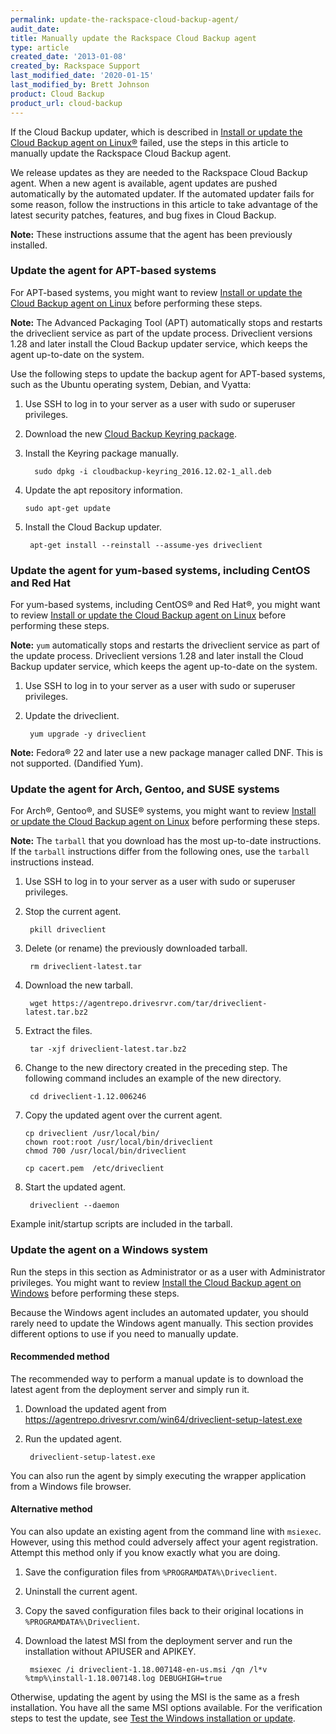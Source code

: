 ```yaml
---
permalink: update-the-rackspace-cloud-backup-agent/
audit_date:
title: Manually update the Rackspace Cloud Backup agent
type: article
created_date: '2013-01-08'
created_by: Rackspace Support
last_modified_date: '2020-01-15'
last_modified_by: Brett Johnson
product: Cloud Backup
product_url: cloud-backup
---
```


If the Cloud Backup updater, which is described in
[Install or update the Cloud Backup agent on Linux&reg;](/how-to/rackspace-cloud-backup-install-the-agent-on-linux)
failed, use the steps in this article to manually update the Rackspace Cloud
Backup agent.

We release updates as they are needed to the Rackspace Cloud Backup agent. When
a new agent is available, agent updates are pushed automatically by the
automated updater. If the automated updater fails for some reason, follow the
instructions in this article to take advantage of the latest security patches,
features, and bug fixes in Cloud Backup.

**Note:** These instructions assume that the agent has been previously
installed.

### Update the agent for APT-based systems

For APT-based systems, you might want to review
[Install or update the Cloud Backup agent on Linux](/how-to/rackspace-cloud-backup-install-the-agent-on-linux)
before performing these steps.

**Note:** The Advanced Packaging Tool (APT) automatically stops and restarts
the driveclient service as part of the update process. Driveclient versions
1.28 and later install the Cloud Backup updater service, which keeps the agent
up-to-date on the system.

Use the following steps to update the backup agent for APT-based systems, such as the Ubuntu operating system, Debian, and Vyatta:

1. Use SSH to log in to your server as a user with sudo or superuser privileges.

2.  Download the new [Cloud Backup Keyring package](https://agentrepo.drivesrvr.com/debian/pool/main/c/cloudbackup-keyring/cloudbackup-keyring_2016.12.02-1_all.deb).

3.  Install the Keyring package manually.

		  sudo dpkg -i cloudbackup-keyring_2016.12.02-1_all.deb

4.  Update the apt repository information.

        sudo apt-get update

5. Install the Cloud Backup updater.

        apt-get install --reinstall --assume-yes driveclient

### Update the agent for yum-based systems, including CentOS and Red Hat

For yum-based systems, including CentOS&reg; and Red Hat&reg;, you might want to review
[Install or update the Cloud Backup agent on Linux](/how-to/rackspace-cloud-backup-install-the-agent-on-linux)
before performing these steps.

**Note:** `yum` automatically stops and restarts the driveclient service as
part of the update process. Driveclient versions 1.28 and later install the
Cloud Backup updater service, which keeps the agent up-to-date on the system.

1. Use SSH to log in to your server as a user with sudo or superuser privileges.

2. Update the driveclient.

        yum upgrade -y driveclient

**Note:** Fedora&reg; 22 and later use a new package manager called DNF. This is not supported.
(Dandified Yum).

### Update the agent for Arch, Gentoo, and SUSE systems

For Arch&reg;, Gentoo&reg;, and SUSE&reg; systems, you might want to review
[Install or update the Cloud Backup agent on Linux](/how-to/rackspace-cloud-backup-install-the-agent-on-linux)
before performing these steps.

**Note:** The `tarball` that you download has the most up-to-date instructions.
If the `tarball` instructions differ from the following ones, use the `tarball`
instructions instead.

1. Use SSH to log in to your server as a user with sudo or superuser privileges.

2. Stop the current agent.

        pkill driveclient

3. Delete (or rename) the previously downloaded tarball.

        rm driveclient-latest.tar

4. Download the new tarball.

        wget https://agentrepo.drivesrvr.com/tar/driveclient-latest.tar.bz2

5. Extract the files.

        tar -xjf driveclient-latest.tar.bz2

6. Change to the new directory created in the preceding step. The following
command includes an example of the new directory.

        cd driveclient-1.12.006246

7. Copy the updated agent over the current agent.

       cp driveclient /usr/local/bin/
       chown root:root /usr/local/bin/driveclient
       chmod 700 /usr/local/bin/driveclient

       cp cacert.pem  /etc/driveclient

8. Start the updated agent.

        driveclient --daemon

Example init/startup scripts are included in the tarball.

### Update the agent on a Windows system

Run the steps in this section as Administrator or as a user with Administrator
privileges. You might want to review
[Install the Cloud Backup agent on Windows](/how-to/rackspace-cloud-backup-install-the-agent-on-windows)
before performing these steps.

Because the Windows agent includes an automated updater, you should rarely need
to update the Windows agent manually. This section provides different options
to use if you need to manually update.

#### Recommended method

The recommended way to perform a manual update is to download the latest agent
from the deployment server and simply run it.

1. Download the updated agent from https://agentrepo.drivesrvr.com/win64/driveclient-setup-latest.exe

2. Run the updated agent.

        driveclient-setup-latest.exe

You can also run the agent by simply executing the wrapper application from a
Windows file browser.

#### Alternative method

You can also update an existing agent from the command line with `msiexec`.
However, using this method could adversely affect your agent registration.
Attempt this method only if you know exactly what you are doing.

1. Save the configuration files from `%PROGRAMDATA%\Driveclient`.

2. Uninstall the current agent.

3. Copy the saved configuration files back to their original locations in
`%PROGRAMDATA%\Driveclient`.

4. Download the latest MSI from the deployment server and run the installation
without APIUSER and APIKEY.

        msiexec /i driveclient-1.18.007148-en-us.msi /qn /l*v %tmp%\install-1.18.007148.log DEBUGHIGH=true

Otherwise, updating the agent by using the MSI is the same as a fresh
installation. You have all the same MSI options available. For the verification
steps to test the update, see
[Test the Windows installation or update](/how-to/rackspace-cloud-backup-install-the-agent-on-windows#test-the-windows-installation-or-update).
